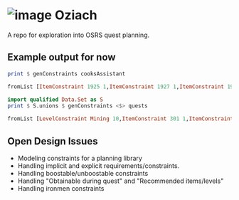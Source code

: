 # ![image](https://user-images.githubusercontent.com/3671250/128638119-4cf3fe26-8c21-418c-9813-a49e43cfc0c5.png) Oziach

A repo for exploration into OSRS quest planning.

## Example output for now

```haskell
print $ genConstraints cooksAssistant
```

```haskell
fromList [ItemConstraint 1925 1,ItemConstraint 1927 1,ItemConstraint 1931 1,ItemConstraint 1933 1,ItemConstraint 1944 1]
```

```haskell
import qualified Data.Set as S
print $ S.unions $ genConstraints <$> quests
```

```haskell
fromList [LevelConstraint Mining 10,ItemConstraint 301 1,ItemConstraint 668 1,ItemConstraint 950 1,ItemConstraint 960 3,ItemConstraint 995 12000,ItemConstraint 1265 1,ItemConstraint 1539 90,ItemConstraint 1540 1,ItemConstraint 1791 1,ItemConstraint 1907 1,ItemConstraint 1925 1,ItemConstraint 1927 1,ItemConstraint 1931 1,ItemConstraint 1933 1,ItemConstraint 1944 1,ItemConstraint 2325 1,ItemConstraint 2347 1,ItemConstraint 2351 2]
```

## Open Design Issues

- Modeling constraints for a planning library
- Handling implicit and explicit requirements/constraints.
- Handling boostable/unboostable constraints
- Handling "Obtainable during quest" and "Recommended items/levels"
- Handling ironmen constraints
